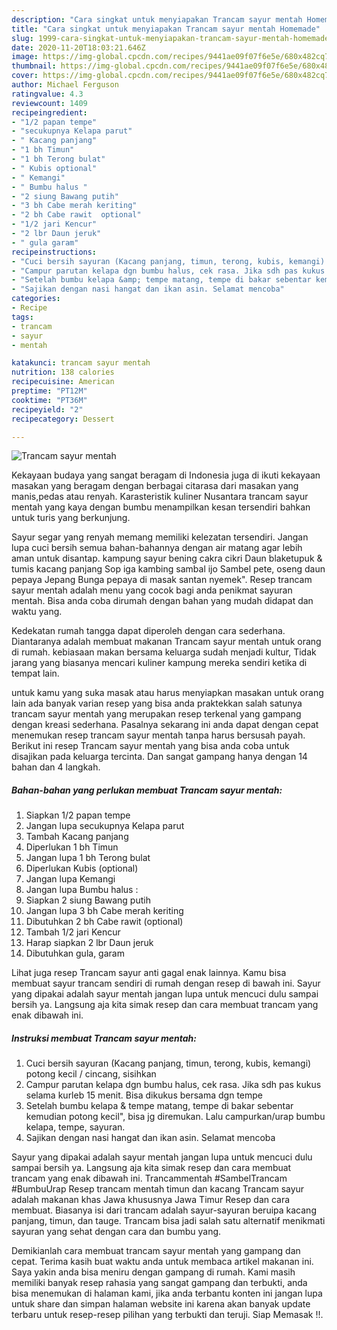 ```yaml
---
description: "Cara singkat untuk menyiapakan Trancam sayur mentah Homemade"
title: "Cara singkat untuk menyiapakan Trancam sayur mentah Homemade"
slug: 1999-cara-singkat-untuk-menyiapakan-trancam-sayur-mentah-homemade
date: 2020-11-20T18:03:21.646Z
image: https://img-global.cpcdn.com/recipes/9441ae09f07f6e5e/680x482cq70/trancam-sayur-mentah-foto-resep-utama.jpg
thumbnail: https://img-global.cpcdn.com/recipes/9441ae09f07f6e5e/680x482cq70/trancam-sayur-mentah-foto-resep-utama.jpg
cover: https://img-global.cpcdn.com/recipes/9441ae09f07f6e5e/680x482cq70/trancam-sayur-mentah-foto-resep-utama.jpg
author: Michael Ferguson
ratingvalue: 4.3
reviewcount: 1409
recipeingredient:
- "1/2 papan tempe"
- "secukupnya Kelapa parut"
- " Kacang panjang"
- "1 bh Timun"
- "1 bh Terong bulat"
- " Kubis optional"
- " Kemangi"
- " Bumbu halus "
- "2 siung Bawang putih"
- "3 bh Cabe merah keriting"
- "2 bh Cabe rawit  optional"
- "1/2 jari Kencur"
- "2 lbr Daun jeruk"
- " gula garam"
recipeinstructions:
- "Cuci bersih sayuran (Kacang panjang, timun, terong, kubis, kemangi) potong kecil / cincang, sisihkan"
- "Campur parutan kelapa dgn bumbu halus, cek rasa. Jika sdh pas kukus selama kurleb 15 menit. Bisa dikukus bersama dgn tempe"
- "Setelah bumbu kelapa &amp; tempe matang, tempe di bakar sebentar kemudian potong kecil&#34;, bisa jg diremukan. Lalu campurkan/urap bumbu kelapa, tempe, sayuran."
- "Sajikan dengan nasi hangat dan ikan asin. Selamat mencoba"
categories:
- Recipe
tags:
- trancam
- sayur
- mentah

katakunci: trancam sayur mentah 
nutrition: 138 calories
recipecuisine: American
preptime: "PT12M"
cooktime: "PT36M"
recipeyield: "2"
recipecategory: Dessert

---
```



![Trancam sayur mentah](https://img-global.cpcdn.com/recipes/9441ae09f07f6e5e/680x482cq70/trancam-sayur-mentah-foto-resep-utama.jpg)

Kekayaan budaya yang sangat beragam di Indonesia juga di ikuti kekayaan masakan yang beragam dengan berbagai citarasa dari masakan yang manis,pedas atau renyah. Karasteristik kuliner Nusantara trancam sayur mentah yang kaya dengan bumbu menampilkan kesan tersendiri bahkan untuk turis yang berkunjung.


Sayur segar yang renyah memang memiliki kelezatan tersendiri. Jangan lupa cuci bersih semua bahan-bahannya dengan air matang agar lebih aman untuk disantap. kampung sayur bening cakra cikri Daun blaketupuk &amp; tumis kacang panjang Sop iga kambing sambal ijo Sambel pete, oseng daun pepaya Jepang Bunga pepaya di masak santan nyemek&#34;. Resep trancam sayur mentah adalah menu yang cocok bagi anda penikmat sayuran mentah. Bisa anda coba dirumah dengan bahan yang mudah didapat dan waktu yang.

Kedekatan rumah tangga dapat diperoleh dengan cara sederhana. Diantaranya adalah membuat makanan Trancam sayur mentah untuk orang di rumah. kebiasaan makan bersama keluarga sudah menjadi kultur, Tidak jarang yang biasanya mencari kuliner kampung mereka sendiri ketika di tempat lain.

untuk kamu yang suka masak atau harus menyiapkan masakan untuk orang lain ada banyak varian resep yang bisa anda praktekkan salah satunya trancam sayur mentah yang merupakan resep terkenal yang gampang dengan kreasi sederhana. Pasalnya sekarang ini anda dapat dengan cepat menemukan resep trancam sayur mentah tanpa harus bersusah payah.
Berikut ini resep Trancam sayur mentah yang bisa anda coba untuk disajikan pada keluarga tercinta. Dan sangat gampang hanya dengan 14 bahan dan 4 langkah.


<!--inarticleads1-->

##### Bahan-bahan yang perlukan membuat Trancam sayur mentah:

1. Siapkan 1/2 papan tempe
1. Jangan lupa secukupnya Kelapa parut
1. Tambah  Kacang panjang
1. Diperlukan 1 bh Timun
1. Jangan lupa 1 bh Terong bulat
1. Diperlukan  Kubis (optional)
1. Jangan lupa  Kemangi
1. Jangan lupa  Bumbu halus :
1. Siapkan 2 siung Bawang putih
1. Jangan lupa 3 bh Cabe merah keriting
1. Dibutuhkan 2 bh Cabe rawit  (optional)
1. Tambah 1/2 jari Kencur
1. Harap siapkan 2 lbr Daun jeruk
1. Dibutuhkan  gula, garam


Lihat juga resep Trancam sayur anti gagal enak lainnya. Kamu bisa membuat sayur trancam sendiri di rumah dengan resep di bawah ini. Sayur yang dipakai adalah sayur mentah jangan lupa untuk mencuci dulu sampai bersih ya. Langsung aja kita simak resep dan cara membuat trancam yang enak dibawah ini. 

<!--inarticleads2-->

##### Instruksi membuat  Trancam sayur mentah:

1. Cuci bersih sayuran (Kacang panjang, timun, terong, kubis, kemangi) potong kecil / cincang, sisihkan
1. Campur parutan kelapa dgn bumbu halus, cek rasa. Jika sdh pas kukus selama kurleb 15 menit. Bisa dikukus bersama dgn tempe
1. Setelah bumbu kelapa &amp; tempe matang, tempe di bakar sebentar kemudian potong kecil&#34;, bisa jg diremukan. Lalu campurkan/urap bumbu kelapa, tempe, sayuran.
1. Sajikan dengan nasi hangat dan ikan asin. Selamat mencoba


Sayur yang dipakai adalah sayur mentah jangan lupa untuk mencuci dulu sampai bersih ya. Langsung aja kita simak resep dan cara membuat trancam yang enak dibawah ini. Trancammentah #SambelTrancam #BumbuUrap Resep trancam mentah timun dan kacang Trancam sayur adalah makanan khas Jawa khususnya Jawa Timur Resep dan cara membuat. Biasanya isi dari trancam adalah sayur-sayuran beruipa kacang panjang, timun, dan tauge. Trancam bisa jadi salah satu alternatif menikmati sayuran yang sehat dengan cara dan bumbu yang. 

Demikianlah cara membuat trancam sayur mentah yang gampang dan cepat. Terima kasih buat waktu anda untuk membaca artikel makanan ini. Saya yakin anda bisa meniru dengan gampang di rumah. Kami masih memiliki banyak resep rahasia yang sangat gampang dan terbukti, anda bisa menemukan di halaman kami, jika anda terbantu konten ini jangan lupa untuk share dan simpan halaman website ini karena akan banyak update terbaru untuk resep-resep pilihan yang terbukti dan teruji. Siap Memasak !!. 
